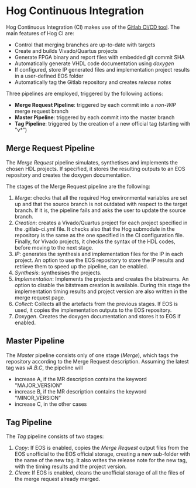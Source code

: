 # Hog Continuous Integration

Hog Continuous Integration (CI) makes use of the [Gitlab CI/CD tool](https://docs.gitlab.com/ee/ci/). The main features of Hog CI are:

- Control that merging branches are up-to-date with targets
- Create and builds Vivado/Quartus projects
- Generate FPGA binary and report files with embedded git commit SHA
- Automatically generate VHDL code documentation using _doxygen_
- If configured, store IP generated files and implementation project results in a user-defined EOS folder
- Automatically tag the Gitlab repository and creates _release notes_

Three pipelines are employed, triggered by the following actions:

- **Merge Request Pipeline**: triggered by each commit into a _non-WIP_ merge request branch
- **Master Pipeline**: triggered by each commit into the master branch
- **Tag Pipeline**: triggered by the creation of a new official tag (starting with "v\*")

## Merge Request Pipeline
The *Merge Request* pipeline simulates, synthetises and implements the chosen HDL projects. If specified, it stores the resulting outputs to an EOS repository and creates the doxygen documentation.

The stages of the Merge Request pipeline are the following:

1. *Merge*: checks that all the required Hog environmental variables are set up and that the source branch is not outdated with respect to the target branch. If it is, the pipeline fails and asks the user to update the source branch.
2. *Creation*: creates a Vivado/Quartus project for each project specified in the .gitlab-ci.yml file. It checks also that the Hog submodule in the repository is the same as the one specified in the CI configuration file. Finally, for Vivado projects, it checks the syntax of the HDL codes, before moving to the next stage.
3. *IP*: generates the synthesis and implementation files for the IP in each project. An option to use the EOS repository to store the IP results and retrieve them to speed up the pipeline, can be enabled.
4. *Synthesis*: synthesises the projects.
5. *Implementation*: Implements the projects and creates the bitstreams. An option to disable the bitstream creation is available. During this stage the implementation timing results and project version are also written in the merge request page.
6. *Collect*: Collects all the artefacts from the previous stages. If EOS is used, it copies the implementation outputs to the EOS repository.
7. *Doxygen*. Creates the doxygen documentation and stores it to EOS if enabled.

## Master Pipeline
The *Master* pipeline consists only of one stage (*Merge*), which tags the repository according to the Merge Request description. Assuming the latest tag was *vA.B.C*, the pipeline will

*  increase A, if the MR description contains the keyword
"MAJOR_VERSION"
*  increase B, if the MR description contains the keyword
"MINOR_VERSION"
*  increase C, in the other cases

## Tag Pipeline
The *Tag* pipeline consists of two stages:

1.  *Copy*: If EOS is enabled, copies the *Merge Request* output files from the EOS unofficial to the EOS official storage, creating a new sub-folder with the name of the new tag. It also writes the release note for the new tag, with the timing results and the project version.
2.  *Clean*: If EOS is enabled, cleans the unofficial storage of all the files of the merge request already merged.

